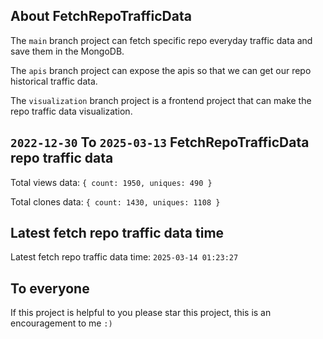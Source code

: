 ## About FetchRepoTrafficData

The `main` branch project can fetch specific repo everyday traffic data and save them in the MongoDB.

The `apis` branch project can expose the apis so that we can get our repo historical traffic data.

The `visualization` branch project is a frontend project that can make the repo traffic data visualization.

## `2022-12-30` To `2025-03-13` FetchRepoTrafficData repo traffic data

Total views data: `{ count: 1950, uniques: 490 }`

Total clones data: `{ count: 1430, uniques: 1108 }`

## Latest fetch repo traffic data time

Latest fetch repo traffic data time: `2025-03-14 01:23:27`

## To everyone

If this project is helpful to you please star this project, this is an encouragement to me `:)`



